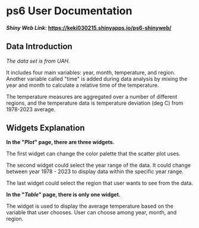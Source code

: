 # ps6 User Documentation

#### ***Shiny Web Link:*** <https://keki030215.shinyapps.io/ps6-shinyweb/>

## Data Introduction

*The data set is from UAH.*

It includes four main variables: year, month, temperature, and region. Another variable called "time" is added during data analysis by mixing the year and month to calculate a relative time of the temperature.

The temperature measures are aggregated over a number of different regions, and the temperature data is temperature deviation (deg C) from 1978-2023 average.

## Widgets Explanation

**In the "*Plot*" page, there are three widgets.**

The first widget can change the color palette that the scatter plot uses.

The second widget could select the year range of the data. It could change between year 1978 - 2023 to display data within the specific year range.

The last widget could select the region that user wants to see from the data.

**In the "*Table*" page, there is only one widget.**

The widget is used to display the average temperature based on the variable that user chooses. User can choose among year, month, and region.
